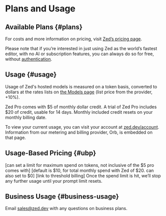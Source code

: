 # Plans and Usage

## Available Plans {#plans}

For costs and more information on pricing, visit [Zed’s pricing page](https://zed.dev/pricing).

Please note that if you’re interested in just using Zed as the world’s fastest editor, with no AI or subscription features, you can always do so for free, without [authentication](../accounts.md).

## Usage {#usage}

Usage of Zed's hosted models is measured on a token basis, converted to dollars at the rates lists on [the Models page](./models.md) (list price from the provider, +10%).

Zed Pro comes with $5 of monthly dollar credit. A trial of Zed Pro includes $20 of credit, usable for 14 days. Monthly included credit resets on your monthly billing date.

To view your current usage, you can visit your account at [zed.dev/account](https://zed.dev/account). Information from our metering and billing provider, Orb, is embedded on that page.

## Usage-Based Pricing {#ubp}

[can set a limit for maximum spend on tokens, not inclusive of the $5 pro comes with]
[default is $10, for total monthly spend with Zed of $20. can also set to $0]
[link to threshold billing]
Once the spend limit is hit, we’ll stop any further usage until your prompt limit resets.

## Business Usage {#business-usage}

Email [sales@zed.dev](mailto:sales@zed.dev) with any questions on business plans.

